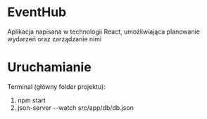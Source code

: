 # EventHub

Aplikacja napisana w technologii React, umożliwiająca planowanie wydarzeń oraz zarządzanie nimi

# Uruchamianie 

Terminal (główny folder projektu):

1. npm start
2. json-server --watch src/app/db/db.json
